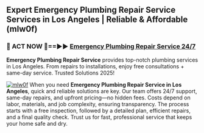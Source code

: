 ## Expert Emergency Plumbing Repair Service Services in Los Angeles | Reliable & Affordable (mlw0f)  

<h3>🚿 ACT NOW 🌟==►► <a href="https://tinyurl.com/2ne6vx2x" rel="nofollow">Emergency Plumbing Repair Service 24/7</a></h3>

**Emergency Plumbing Repair Service** provides top-notch plumbing services in Los Angeles. From repairs to installations, enjoy free consultations + same-day service. Trusted Solutions 2025!

[![mlw0f](https://i.imgur.com/4PFF4AK.jpeg)](https://tinyurl.com/2ne6vx2x)
When you need **Emergency Plumbing Repair Service in Los Angeles**, quick and reliable solutions are key. Our team offers 24/7 support, same-day repairs, and upfront pricing—no hidden fees. Costs depend on labor, materials, and job complexity, ensuring transparency. The process starts with a free inspection, followed by a detailed plan, efficient repairs, and a final quality check. Trust us for fast, professional service that keeps your home safe and dry.